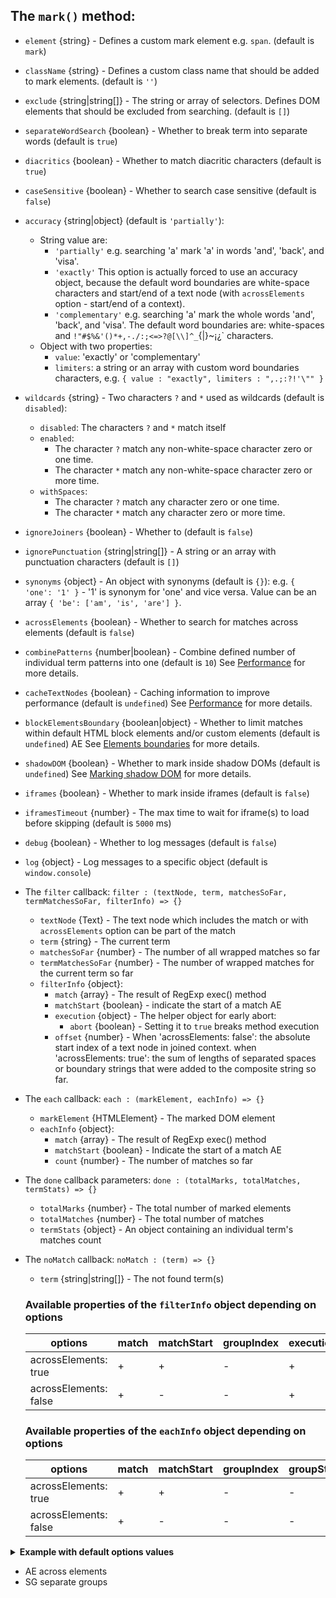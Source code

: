 
## The `mark()` method:

  * `element` {string} - Defines a custom mark element e.g. `span`. (default is `mark`)
  * `className` {string} - Defines a custom class name that should be added to mark elements. (default is `''`)
  * `exclude` {string|string[]} - The string or array of selectors. Defines DOM elements that should be excluded from searching. (default is `[]`)
  * `separateWordSearch` {boolean} - Whether to break term into separate words (default is `true`)
  * `diacritics` {boolean} - Whether to match diacritic characters (default is `true`)
  * `caseSensitive` {boolean} - Whether to search case sensitive (default is `false`)
  * `accuracy` {string|object} (default is `'partially'`):
    * String value are:
      * `'partially'` e.g. searching 'a' mark 'a' in words 'and', 'back', and 'visa'.
      * `'exactly'` This option is actually forced to use an accuracy object, because the default word boundaries are white-space characters and start/end of a text node (with `acrossElements` option - start/end of a context).
      * `'complementary'` e.g. searching 'a' mark the whole words 'and', 'back', and 'visa'. The default word boundaries are: white-spaces and `!"#$%&'()*+,-./:;<=>?@[\\]^_`{|}~¡¿` characters.
    * Object with two properties:
      * `value`: 'exactly' or 'complementary'
      * `limiters`: a string or an array with custom word boundaries characters, e.g. `{ value : "exactly", limiters : ",.;:?!'\"" }`

  * `wildcards` {string} - Two characters `?` and `*` used as wildcards (default is `disabled`):
    * `disabled`: The characters `?` and `*` match itself
    * `enabled`:
      * The character `?` match any non-white-space character zero or one time.
      * The character `*` match any non-white-space character zero or more time.
    * `withSpaces`:
      * The character `?` match any character zero or one time.
      * The character `*` match any character zero or more time.
        
  * `ignoreJoiners` {boolean} - Whether to  (default is `false`)
  * `ignorePunctuation` {string|string[]} - A string or an array with punctuation characters (default is `[]`)
  * `synonyms` {object} - An object with synonyms  (default is `{}`):
    e.g. `{ 'one': '1' }` - '1' is synonym for 'one' and vice versa. Value can be an array `{ 'be': ['am', 'is', 'are'] }`.
    
  * `acrossElements` {boolean} - Whether to search for matches across elements (default is `false`)
  * `combinePatterns` {number|boolean} - Combine defined number of individual term patterns into one (default is `10`)
    See [Performance](performance.md) for more details.
  * `cacheTextNodes` {boolean} - Caching information to improve performance (default is `undefined`)
    See [Performance](performance.md) for more details.
  * `blockElementsBoundary` {boolean|object} - Whether to limit matches within default HTML block elements and/or custom elements (default is `undefined`)  AE
    See [Elements boundaries](elements-boundaries.md) for more details.
  * `shadowDOM` {boolean} - Whether to mark inside shadow DOMs (default is `undefined`)
    See [Marking shadow DOM](shadow-dom.md) for more details.
  * `iframes` {boolean} - Whether to mark inside iframes (default is `false`)
  * `iframesTimeout` {number} - The max time to wait for iframe(s) to load before skipping (default is `5000` ms)
  * `debug` {boolean} - Whether to log messages (default is `false`)
  * `log` {object} - Log messages to a specific object (default is `window.console`)

* The `filter` callback:
  `filter : (textNode, term, matchesSoFar, termMatchesSoFar, filterInfo) => {}`
  * `textNode` {Text} - The text node which includes the match or with `acrossElements` option can be part of the match
  * `term` {string} - The current term
  * `matchesSoFar` {number} - The number of all wrapped matches so far
  * `termMatchesSoFar` {number} - The number of wrapped matches for the current term so far
  * `filterInfo` {object}:
    * `match` {array} - The result of RegExp exec() method
    * `matchStart` {boolean} - indicate the start of a match  AE
    * `execution` {object} - The helper object for early abort:
      * `abort` {boolean} - Setting it to `true` breaks method execution
    * `offset` {number} - When 'acrossElements: false': the absolute start index of a text node in joined context.
      when 'acrossElements: true': the sum of lengths of separated spaces or boundary strings that were added to the composite string so far.

* The `each` callback:
  `each : (markElement, eachInfo) => {}`
  * `markElement` {HTMLElement} - The marked DOM element
  * `eachInfo` {object}:
    * `match` {array} - The result of RegExp exec() method
    * `matchStart` {boolean} - Indicate the start of a match  AE
    * `count` {number} - The number of matches so far

* The `done` callback parameters:
  `done : (totalMarks, totalMatches, termStats) => {}`
  * `totalMarks` {number} - The total number of marked elements
  * `totalMatches` {number} - The total number of matches
  * `termStats` {object} - An object containing an individual term's matches count

* The `noMatch` callback:
  `noMatch : (term) => {}`
  * `term` {string|string[]} - The not found term(s)
  
  ### Available properties of the `filterInfo` object depending on options
  
  |            options               |    match   |   matchStart   | groupIndex  |  execution  | offset |
  |----------------------------------|------------|----------------|-------------|-------------|--------|
  |  acrossElements: true            |     +      |      +         |     -       |     +       |   +    |
  |  acrossElements: false           |     +      |      -         |     -       |     +       |   +    |
  
  
  ### Available properties of the `eachInfo` object depending on options
  
  |             options              |    match   |    matchStart   |  groupIndex  | groupStart | count |
  |----------------------------------|------------|-----------------|--------------|------------|-------|
  |  acrossElements: true            |     +      |      +          |     -        |     -      |   +   |
  |  acrossElements: false           |     +      |      -          |     -        |     -      |   +   |
  
<details id="internal-code">
<summary><b>Example with default options values</b></summary>

<pre><code class="language-js">const options = {
    element : 'mark',
    className : '',
    separateWordSearch : true,
    diacritics : true,
    exclude : [],
    caseSensitive : false,
    accuracy : 'partially',
    synonyms : {},
    ignoreJoiners : false,
    ignorePunctuation : [],
    wildcards : 'disabled',
    
    acrossElements : false,
    combinePatterns : false,
    cacheTextNodes : false,
    blockElementsBoundary : false,
    
    shadowDOM : false,
    iframes : false,
    iframesTimeout : 5000,
    
    filter : (textNode, term, marksSoFar, termMarksSoFar, filterInfo) => {
        return true; // must return either true or false
    },
    each : (markElement, eachInfo) => {},
    done : (totalMarks, totalMatches, termStats) => {},
    noMatch : (term) => {},
    debug : false,
    log : window.console
};
</code></pre>

JavaScript:

<pre><code class='lang-javascript'>
var instance = new Mark(document.querySelector('selector'));
instance.mark('test', options);
</code></pre>

jQuery:

<pre><code class='lang-javascript'>$('selector').mark('test', options);</code></pre>
</details>

* AE across elements
* SG separate groups
